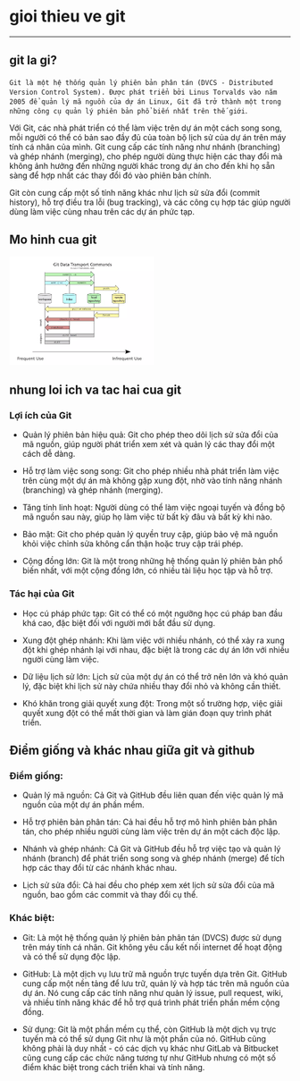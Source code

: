 # gioi thieu ve git
---
## git la gi?
`Git là một hệ thống quản lý phiên bản phân tán (DVCS - Distributed Version Control System). Được phát triển bởi Linus Torvalds vào năm 2005 để quản lý mã nguồn của dự án Linux, Git đã trở thành một trong những công cụ quản lý phiên bản phổ biến nhất trên thế giới`. 

Với Git, các nhà phát triển có thể làm việc trên dự án một cách song song, mỗi người có thể có bản sao đầy đủ của toàn bộ lịch sử của dự án trên máy tính cá nhân của mình. Git cung cấp các tính năng như nhánh (branching) và ghép nhánh (merging), cho phép người dùng thực hiện các thay đổi mà không ảnh hưởng đến những người khác trong dự án cho đến khi họ sẵn sàng để hợp nhất các thay đổi đó vào phiên bản chính.

Git còn cung cấp một số tính năng khác như lịch sử sửa đổi (commit history), hỗ trợ điều tra lỗi (bug tracking), và các công cụ hợp tác giúp người dùng làm việc cùng nhau trên các dự án phức tạp.
## Mo hinh cua git
![](../images/git_DATA.png)
## nhung loi ich va tac hai cua git
### Lợi ích của Git
- Quản lý phiên bản hiệu quả: Git cho phép theo dõi lịch sử sửa đổi của mã nguồn, giúp người phát triển xem xét và quản lý các thay đổi một cách dễ dàng.

- Hỗ trợ làm việc song song: Git cho phép nhiều nhà phát triển làm việc trên cùng một dự án mà không gặp xung đột, nhờ vào tính năng nhánh (branching) và ghép nhánh (merging).

- Tăng tính linh hoạt: Người dùng có thể làm việc ngoại tuyến và đồng bộ mã nguồn sau này, giúp họ làm việc từ bất kỳ đâu và bất kỳ khi nào.

- Bảo mật: Git cho phép quản lý quyền truy cập, giúp bảo vệ mã nguồn khỏi việc chỉnh sửa không cẩn thận hoặc truy cập trái phép.

- Cộng đồng lớn: Git là một trong những hệ thống quản lý phiên bản phổ biến nhất, với một cộng đồng lớn, có nhiều tài liệu học tập và hỗ trợ.
### Tác hại của Git
- Học cú pháp phức tạp: Git có thể có một ngưỡng học cú pháp ban đầu khá cao, đặc biệt đối với người mới bắt đầu sử dụng.

- Xung đột ghép nhánh: Khi làm việc với nhiều nhánh, có thể xảy ra xung đột khi ghép nhánh lại với nhau, đặc biệt là trong các dự án lớn với nhiều người cùng làm việc.

- Dữ liệu lịch sử lớn: Lịch sử của một dự án có thể trở nên lớn và khó quản lý, đặc biệt khi lịch sử này chứa nhiều thay đổi nhỏ và không cần thiết.

- Khó khăn trong giải quyết xung đột: Trong một số trường hợp, việc giải quyết xung đột có thể mất thời gian và làm gián đoạn quy trình phát triển.
## Điểm giống và khác nhau giữa git và github
### Điểm giống:
- Quản lý mã nguồn: Cả Git và GitHub đều liên quan đến việc quản lý mã nguồn của một dự án phần mềm.

- Hỗ trợ phiên bản phân tán: Cả hai đều hỗ trợ mô hình phiên bản phân tán, cho phép nhiều người cùng làm việc trên dự án một cách độc lập.

- Nhánh và ghép nhánh: Cả Git và GitHub đều hỗ trợ việc tạo và quản lý nhánh (branch) để phát triển song song và ghép nhánh (merge) để tích hợp các thay đổi từ các nhánh khác nhau.

- Lịch sử sửa đổi: Cả hai đều cho phép xem xét lịch sử sửa đổi của mã nguồn, bao gồm các commit và thay đổi cụ thể.
### Khác biệt:
- Git: Là một hệ thống quản lý phiên bản phân tán (DVCS) được sử dụng trên máy tính cá nhân. Git không yêu cầu kết nối internet để hoạt động và có thể sử dụng độc lập.

- GitHub: Là một dịch vụ lưu trữ mã nguồn trực tuyến dựa trên Git. GitHub cung cấp một nền tảng để lưu trữ, quản lý và hợp tác trên mã nguồn của dự án. Nó cung cấp các tính năng như quản lý issue, pull request, wiki, và nhiều tính năng khác để hỗ trợ quá trình phát triển phần mềm cộng đồng.

- Sử dụng: Git là một phần mềm cụ thể, còn GitHub là một dịch vụ trực tuyến mà có thể sử dụng Git như là một phần của nó. GitHub cũng không phải là duy nhất - có các dịch vụ khác như GitLab và Bitbucket cũng cung cấp các chức năng tương tự như GitHub nhưng có một số điểm khác biệt trong cách triển khai và tính năng.